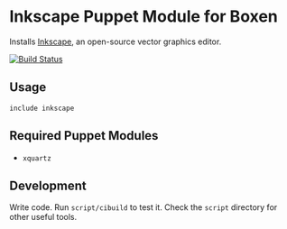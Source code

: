 # Inkscape Puppet Module for Boxen

Installs [Inkscape](http://inkscape.org/), an open-source vector graphics editor. 

[![Build Status](https://travis-ci.org/boxen/puppet-inkscape.png?branch=master)](https://travis-ci.org/boxen/puppet-inkscape)

## Usage

```puppet
include inkscape
```

## Required Puppet Modules

* `xquartz`

## Development

Write code. Run `script/cibuild` to test it. Check the `script`
directory for other useful tools.
